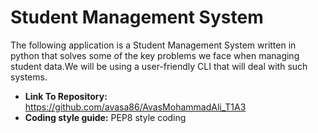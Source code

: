 # Student Management System
The following application is a Student Management System written in python that solves some of the key problems we face when managing student data.We will be using a user-friendly CLI that will deal with such systems.
- **Link To Repository:** https://github.com/avasa86/AvasMohammadAli_T1A3
- **Coding style guide:** PEP8 style coding

